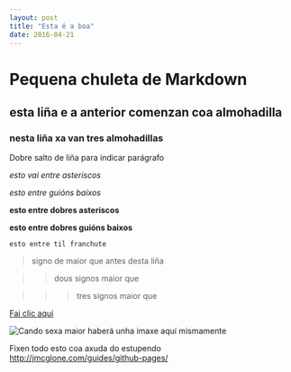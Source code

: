 ```yaml
---
layout: post
title: "Esta é a boa"
date: 2016-04-21
---
```


# Pequena chuleta de Markdown 

## esta liña e a anterior comenzan coa almohadilla

### nesta liña xa van tres almohadillas

Dobre salto de liña para indicar parágrafo

*esto vai entre asteriscos*

_esto entre guións baixos_

**esto entre dobres asteriscos**

__esto entre dobres guións baixos__

`esto entre til franchute`

> signo de maior que antes desta liña

>> dous signos maior que

>>> tres signos maior que

[Fai clic aquí](https://irocho.github.io/2016/04/21/primer.html)

![Cando sexa maior haberá unha imaxe aquí mismamente](/path/to/img.jpg)

Fixen todo esto coa axuda do estupendo
http://jmcglone.com/guides/github-pages/
